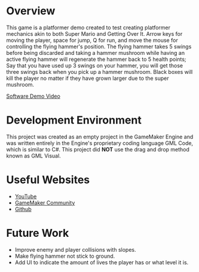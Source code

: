 # Overview

This game is a platformer demo created to test creating platformer mechanics akin to both Super Mario and Getting Over It.
Arrow keys for moving the player, space for jump, Q for run, and move the mouse for controlling the flying hammer's position. The flying hammer takes 5 swings before being discarded and taking a hammer mushroom while having an active flying hammer will regenerate the hammer back to 5 health points; Say that you have used up 3 swings on your hammer, you will get those three swings back when you pick up a hammer mushroom. Black boxes will kill the player no matter if they have grown larger due to the super mushroom.

[Software Demo Video](https://drive.google.com/file/d/1Vvru7uKaTvBNn_933lh0RYSC06mdvlb0/view?usp=sharing)

# Development Environment

This project was created as an empty project in the GameMaker Engine and was written entirely in the Engine's proprietary coding language GML Code, which is similar to C#. This project did **NOT** use the drag and drop method known as GML Visual. 

# Useful Websites

* [YouTube](https://www.youtube.com/)
* [GameMaker Community](https://forum.gamemaker.io/index.php)
* [Github](https://github.com)

# Future Work

* Improve enemy and player collisions with slopes.
* Make flying hammer not stick to ground.
* Add UI to indicate the amount of lives the player has or what level it is.
